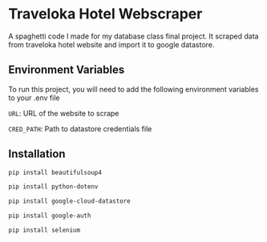 
# Traveloka Hotel Webscraper

A spaghetti code I made for my database class final project. It scraped data from traveloka hotel website and import it to google datastore.


## Environment Variables

To run this project, you will need to add the following environment variables to your .env file

`URL`: URL of the website to scrape

`CRED_PATH`: Path to datastore credentials file


## Installation

```bash
pip install beautifulsoup4

pip install python-dotenv

pip install google-cloud-datastore

pip install google-auth

pip install selenium
```
    